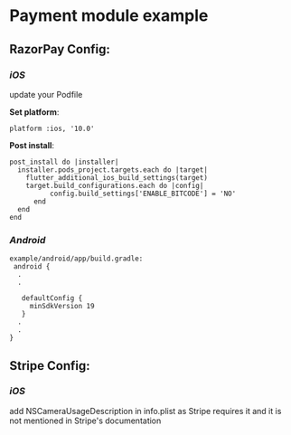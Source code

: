 # Payment module example

## RazorPay Config:

### ***iOS***
update your Podfile

**Set platform**:
```
platform :ios, '10.0'
```
**Post install**: 
```
post_install do |installer|
  installer.pods_project.targets.each do |target|
    flutter_additional_ios_build_settings(target)
    target.build_configurations.each do |config|
          config.build_settings['ENABLE_BITCODE'] = 'NO'
      end
  end
end
```
### ***Android***
```
example/android/app/build.gradle:        
 android {  
  .
  .
                                                                                     
   defaultConfig {                                                                             
     minSdkVersion 19                                                                          
   }
  .
  .
}                                                                                           
```

## Stripe Config:

### ***iOS***
add NSCameraUsageDescription in info.plist as Stripe requires it and it is not mentioned in Stripe's documentation
